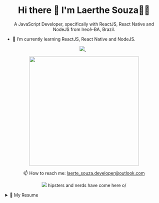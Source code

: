 

<h1 align='center'>
  Hi there 👋 I'm Laerthe Souza👨‍💻
</h1>

<p align='center'>
  A JavaScript Developer, specifically with ReactJS, React Native and NodeJS from Irecê-BA, Brazil.
</p>

- 🌱 I’m currently learning ReactJS, React Native and NodeJS.

<p align='center'> 
  <a href="https://www.linkedin.com/in/laerthe-souza/">
    <img src="https://img.shields.io/badge/linkedin-%230077B5.svg?&style=for-the-badge&logo=linkedin&logoColor=white" />
  </a>&nbsp;&nbsp; 
</p>

<p align='center'>
  <a href="#"><img src="https://github-readme-stats.vercel.app/api?username=laerthe-souza&show_icons=true&count_private=true&theme=dark" width="350"></a>
</p>

<p align='center'>
  📫 How to reach me: <a href='mailto:laerte_souza.developer@outlook.com'>laerte_souza.developer@outlook.com</a>
</p>
<p align='center'>
  <a href="#"><img src="https://badges.pufler.dev/visits/laerthe-souza/laerthe-souza"></a> hipsters and nerds have come here o/
</p>

<details>
  <summary>📃 My Resume</summary>

## Education

- 📖 **Systems Development Technician**\
📆 july/2019 - dez/2020\
📍 **ETEC - State Technical School of the State of São Paulo** - Sorocaba-SP, Brazil

- 📖 **Computer Technician**\
📆 fev/2017 - jun/2018\
📍 **ETEC - State Technical School of the State of São Paulo** - Sorocaba-SP, Brazil

</details>

<!--
**Laerthe-Souza/laerthe-souza** is a ✨ _special_ ✨ repository because its `README.md` (this file) appears on your GitHub profile.

Here are some ideas to get you started:

- 🔭 I’m currently working on ...
- 🌱 I’m currently learning ...
- 👯 I’m looking to collaborate on ...
- 🤔 I’m looking for help with ...
- 💬 Ask me about ...
- 📫 How to reach me: ...
- 😄 Pronouns: ...
- ⚡ Fun fact: ...
-->
